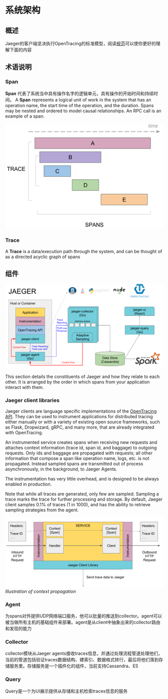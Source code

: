 # 系统架构
## 概述
Jaeger的客户端坚决执行OpenTracing的标准模型，阅读[规范](https://github.com/opentracing/specification/blob/master/specification.md)可以使你更好的理解下面的内容

## 术语说明
### Span
**Span** 代表了系统当中具有操作名字的逻辑单元，具有操作的开始时间和持续时间。
A **Span** represents a logical unit of work in the system that has an operation name, the start time of the operation, and the duration. Spans may be nested and ordered to model causal relationships. An RPC call is an example of a span.

![Traces And Spans](images/spans-traces.png)

### Trace
A **Trace** is a data/execution path through the system, and can be thought of as a directed acyclic graph of spans


## 组件
![架构图](images/architecture.png)

This section details the constituents of Jaeger and how they relate to each other. It is arranged by the order in which spans from your application interact with them.

### Jaeger client libraries
Jaeger clients are language specific implementations of the [OpenTracing API](http://opentracing.io). They can be used to instrument applications for distributed tracing either manually or with a variety of existing open source frameworks, such as Flask, Dropwizard, gRPC, and many more, that are already integrated with OpenTracing.

An instrumented service creates spans when receiving new requests and attaches context information (trace id, span id, and baggage) to outgoing requests. Only ids and baggage are propagated with requests; all other information that compose a span like operation name, logs, etc. is not propagated. Instead sampled spans are transmitted out of process asynchronously, in the background, to Jaeger Agents.

The instrumentation has very little overhead, and is designed to be always enabled in production.

Note that while all traces are generated, only few are sampled. Sampling a trace marks the trace for further processing and storage.
By default, Jaeger client samples 0.1% of traces (1 in 1000), and has the ability to retrieve sampling strategies from the agent.

![Context propagation explained](images/context-prop.png)
*Illustration of context propagation*

### Agent
为spans对外提供UDP网络端口服务，他可以批量的推送到collector。agent可以被当做所有主机的基础组件来部署。agent是从client中抽象出来的collector路由和发现的能力

### Collector
collector模块从Jaeger agents接收traces信息，并通过处理流程管道处理他们，当前的管道包括验证traces数据结构、建索引、数据格式转行，最后将他们落到存储服务里。存储服务是一个插件化的组件，当前支持Cassandra、ES

### Query
Query是一个为UI展示提供从存储和主机检索traces信息的服务
